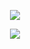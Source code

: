 <p align="center">
<img src="https://github.com/user-attachments/assets/35486d61-a9a5-4255-83b3-fa257157b3e3">
</p>
<p align="center">
<img src="https://github.com/user-attachments/assets/a23bc751-899b-4831-b8c9-9914d181cc4d">
</p>
